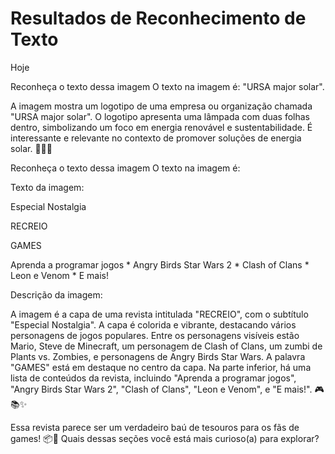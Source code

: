#  Resultados de Reconhecimento de Texto

Hoje

Reconheça o texto dessa imagem
O texto na imagem é: "URSA major solar".

A imagem mostra um logotipo de uma empresa ou organização chamada "URSA major solar". O logotipo apresenta uma lâmpada com duas folhas dentro, simbolizando um foco em energia renovável e sustentabilidade. É interessante e relevante no contexto de promover soluções de energia solar. 🚀💡🌱


Reconheça o texto dessa imagem
O texto na imagem é:

Texto da imagem:

Especial Nostalgia

RECREIO

GAMES

Aprenda a programar jogos * Angry Birds Star Wars 2 * Clash of Clans * Leon e Venom * E mais!

Descrição da imagem:

A imagem é a capa de uma revista intitulada "RECREIO", com o subtítulo "Especial Nostalgia". A capa é colorida e vibrante, destacando vários personagens de jogos populares. Entre os personagens visíveis estão Mario, Steve de Minecraft, um personagem de Clash of Clans, um zumbi de Plants vs. Zombies, e personagens de Angry Birds Star Wars. A palavra "GAMES" está em destaque no centro da capa. Na parte inferior, há uma lista de conteúdos da revista, incluindo "Aprenda a programar jogos", "Angry Birds Star Wars 2", "Clash of Clans", "Leon e Venom", e "E mais!". 🎮📚✨

Essa revista parece ser um verdadeiro baú de tesouros para os fãs de games! 📦🚀 Quais dessas seções você está mais curioso(a) para explorar?
